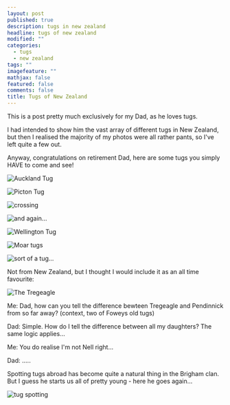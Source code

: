 ```yaml
---
layout: post
published: true
description: tugs in new zealand
headline: tugs of new zealand
modified: ""
categories: 
  - tugs
  - new zealand
tags: ""
imagefeature: ""
mathjax: false
featured: false
comments: false
title: Tugs of New Zealand
---
```

This is a post pretty much exclusively for my Dad, as he loves tugs. 

I had intended to show him the vast array of different tugs in New Zealand, but then I realised the majority of my photos were all rather pants, so I've left quite a few out.

Anyway, congratulations on retirement Dad, here are some tugs you simply HAVE to come and see!

![Auckland Tug]({{site.baseurl}}/images/thumb_IMG_1699_1024.jpg)

![Picton Tug]({{site.baseurl}}/images/IMG_7738.JPG)

![crossing]({{site.baseurl}}/images/IMG_7737.JPG)

![and again...]({{site.baseurl}}/images/IMG_7736.JPG)

![Wellington Tug]({{site.baseurl}}/images/IMG_2398.jpg)

![Moar tugs]({{site.baseurl}}/images/IMAG1389.jpg)

![sort of a tug...]({{site.baseurl}}/images/IMG_2459.jpg)

Not from New Zealand, but I thought I would include it as an all time favourite:

![The Tregeagle]({{site.baseurl}}/images/3-_Tregeagle_002.jpg)

Me: Dad, how can you tell the difference bewteen Tregeagle and Pendinnick from so far away? (context, two of Foweys old tugs)

Dad: Simple. How do I tell the difference between all my daughters? The same logic applies...

Me: You do realise I'm not Nell right...

Dad: .....



Spotting tugs abroad has become quite a natural thing in the Brigham clan. But I guess he starts us all of pretty young - here he goes again...

![tug spotting]({{site.baseurl}}/images/looking.jpg)

